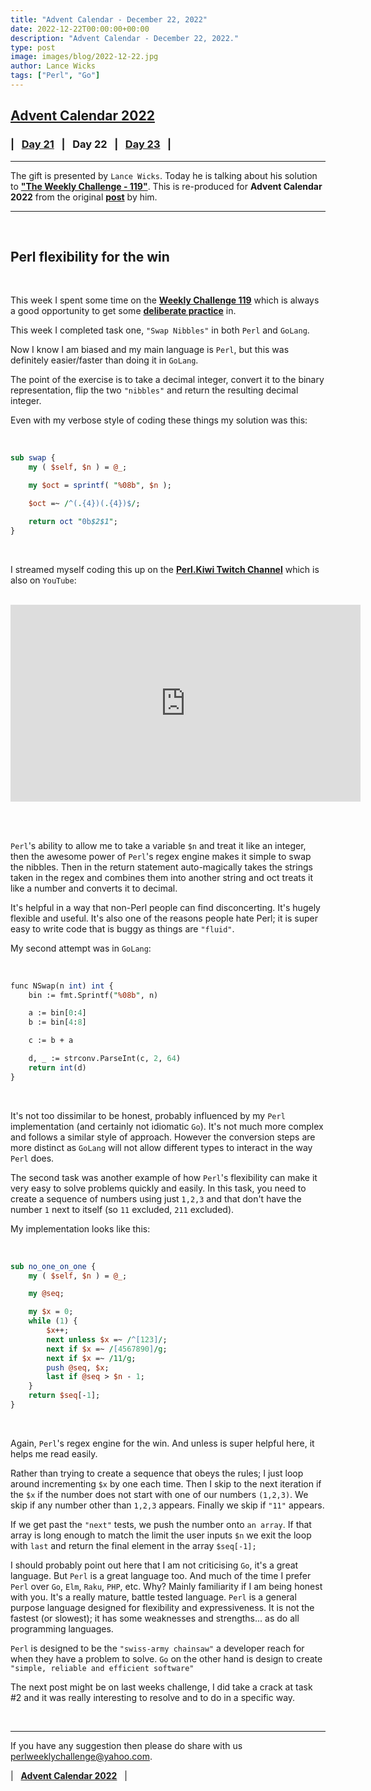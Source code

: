 ```yaml
---
title: "Advent Calendar - December 22, 2022"
date: 2022-12-22T00:00:00+00:00
description: "Advent Calendar - December 22, 2022."
type: post
image: images/blog/2022-12-22.jpg
author: Lance Wicks
tags: ["Perl", "Go"]
---
```


## [**Advent Calendar 2022**](/blog/advent-calendar-2022)
### | &nbsp; [**Day 21**](/blog/advent-calendar-2022-12-21) &nbsp; | &nbsp; **Day 22** &nbsp; | &nbsp; [**Day 23**](/blog/advent-calendar-2022-12-23) &nbsp; |
***

The gift is presented by `Lance Wicks`. Today he is talking about his solution to [**"The Weekly Challenge - 119"**](/blog/perl-weekly-challenge-119). This is re-produced for **Advent Calendar 2022** from the original [**post**](https://perl.kiwi/tales/2021/07/04/perl-flexibility-for-the-win) by him.

***
<br>

## Perl flexibility for the win

<br>

This week I spent some time on the [**Weekly Challenge 119**](https://theweeklychallenge.org/blog/perl-weekly-challenge-119) which is always a good opportunity to get some [**deliberate practice**](https://www.sciencedirect.com/topics/psychology/deliberate-practice) in.

This week I completed task one, `"Swap Nibbles"` in both `Perl` and `GoLang`.

Now I know I am biased and my main language is `Perl`, but this was definitely easier/faster than doing it in `GoLang`.

The point of the exercise is to take a decimal integer, convert it to the binary representation, flip the two `"nibbles"` and return the resulting decimal integer.

Even with my verbose style of coding these things my solution was this:

<br>

```perl
sub swap {
    my ( $self, $n ) = @_;

    my $oct = sprintf( "%08b", $n );

    $oct =~ /^(.{4})(.{4})$/;

    return oct "0b$2$1";
}
```

<br>

I streamed myself coding this up on the [**Perl.Kiwi Twitch Channel**](https://perl.kiwi/tales/2021/07/04/perl-flexibility-for-the-win) which is also on `YouTube`:

<br>

<iframe width="560" height="315" src="https://www.youtube.com/embed/nWFeR6XfbBs" frameborder="0" allow="accelerometer; autoplay; encrypted-media; gyroscope; picture-in-picture" allowfullscreen></iframe>

<br><br>

`Perl`'s ability to allow me to take a variable `$n` and treat it like an integer, then the awesome power of `Perl`'s regex engine makes it simple to swap the nibbles. Then in the return statement auto-magically takes the strings taken in the regex and combines them into another string and oct treats it like a number and converts it to decimal.

It's helpful in a way that non-Perl people can find disconcerting. It's hugely flexible and useful. It's also one of the reasons people hate Perl; it is super easy to write code that is buggy as things are `"fluid"`.

My second attempt was in `GoLang`:

<br>

```perl
func NSwap(n int) int {
    bin := fmt.Sprintf("%08b", n)

    a := bin[0:4]
    b := bin[4:8]

    c := b + a

    d, _ := strconv.ParseInt(c, 2, 64)
    return int(d)
}
```

<br>

It's not too dissimilar to be honest, probably influenced by my `Perl` implementation (and certainly not idiomatic `Go`). It's not much more complex and follows a similar style of approach. However the conversion steps are more distinct as `GoLang` will not allow different types to interact in the way `Perl` does.

The second task was another example of how `Perl`'s flexibility can make it very easy to solve problems quickly and easily. In this task, you need to create a sequence of numbers using just `1,2,3` and that don't have the number `1` next to itself (so `11` excluded, `211` excluded).

My implementation looks like this:

<br>

```perl
sub no_one_on_one {
    my ( $self, $n ) = @_;

    my @seq;

    my $x = 0;
    while (1) {
        $x++;
        next unless $x =~ /^[123]/;
        next if $x =~ /[4567890]/g;
        next if $x =~ /11/g;
        push @seq, $x;
        last if @seq > $n - 1;
    }
    return $seq[-1];
}
```

<br>

Again, `Perl`'s regex engine for the win. And unless is super helpful here, it helps me read easily.

Rather than trying to create a sequence that obeys the rules; I just loop around incrementing `$x` by one each time. Then I skip to the next iteration if the `$x` if the number does not start with one of our numbers `(1,2,3)`. We skip if any number other than `1,2,3` appears. Finally we skip if `"11"` appears.

If we get past the `"next"` tests, we push the number onto `an array`. If that array is long enough to match the limit the user inputs `$n` we exit the loop with `last` and return the final element in the array `$seq[-1];`

I should probably point out here that I am not criticising `Go`, it's a great language. But `Perl` is a great language too. And much of the time I prefer `Perl` over `Go`, `Elm`, `Raku`, `PHP`, etc. Why? Mainly familiarity if I am being honest with you. It's a really mature, battle tested language. `Perl` is a general purpose language designed for flexibility and expressiveness. It is not the fastest (or slowest); it has some weaknesses and strengths... as do all programming languages.

`Perl` is designed to be the `"swiss-army chainsaw"` a developer reach for when they have a problem to solve. `Go` on the other hand is design to create `"simple, reliable and efficient software"`

The next post might be on last weeks challenge, I did take a crack at task #2 and it was really interesting to resolve and to do in a specific way.

<br>

***

If you have any suggestion then please do share with us <perlweeklychallenge@yahoo.com>.

| &nbsp; [**Advent Calendar 2022**](/blog/advent-calendar-2022) &nbsp; |
